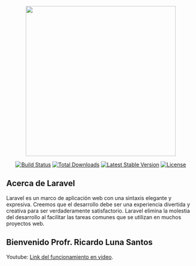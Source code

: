 <p align="center"><a href="https://laravel.com" target="_blank"><img src="https://raw.githubusercontent.com/laravel/art/master/logo-lockup/5%20SVG/2%20CMYK/1%20Full%20Color/laravel-logolockup-cmyk-red.svg" width="400"></a></p>

<p align="center">
<a href="https://travis-ci.org/laravel/framework"><img src="https://travis-ci.org/laravel/framework.svg" alt="Build Status"></a>
<a href="https://packagist.org/packages/laravel/framework"><img src="https://img.shields.io/packagist/dt/laravel/framework" alt="Total Downloads"></a>
<a href="https://packagist.org/packages/laravel/framework"><img src="https://img.shields.io/packagist/v/laravel/framework" alt="Latest Stable Version"></a>
<a href="https://packagist.org/packages/laravel/framework"><img src="https://img.shields.io/packagist/l/laravel/framework" alt="License"></a>
</p>

## Acerca de Laravel

Laravel es un marco de aplicación web con una sintaxis elegante y expresiva. Creemos que el desarrollo debe ser una experiencia divertida y creativa para ser verdaderamente satisfactorio. Laravel elimina la molestia del desarrollo al facilitar las tareas comunes que se utilizan en muchos proyectos web.


## Bienvenido Profr. Ricardo Luna Santos

  Youtube: 
<a href="https://youtu.be/tRXJfPuuoHw" target="_blank">Link del funcionamiento en video</a>.




